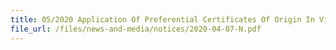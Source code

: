 ```yaml
---
title: 05/2020 Application Of Preferential Certificates Of Origin In View Of The Tightening Safe-Distancing Measures Implemented To Minimise The Spread Of Covid-19
file_url: /files/news-and-media/notices/2020-04-07-N.pdf
---
```

